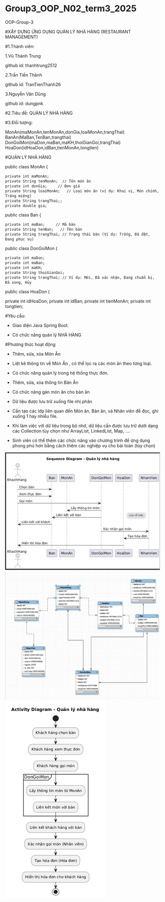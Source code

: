 # Group3_OOP_N02_term3_2025
OOP-Group-3

#XÂY DỰNG ỨNG DỤNG QUẢN LÝ NHÀ HÀNG (RESTAURANT MANAGEMENT)

#1.Thành viên:

1.Vũ Thành Trung

github id: thanhtrung2512

2.Trần Tiến Thành

github id: TranTienThanh26

3.Nguyễn Văn Dũng

github id: dungpnk

#2.Tiêu đề:
QUẢN LÝ NHÀ HÀNG

#3.Đối tượng:

MonAn(maMonAn,tenMonAn,donGia,loaiMonAn,trangThai)
BanAn(MaBan,TenBan,trangthai)
DonGoiMon(maDon,maBan,maKH,thoiGianGoi,trangThai)
HoaDon(idHoaDon,idBan,tienMonAn,tongtien)

#QUẢN LÝ NHÀ HÀNG

public class MonAn {

    private int maMonAn;
    private String tenMonAn;  // Tên món ăn
    private int donGia;     // Đơn giá
    private String loaiMonAn;   // Loại món ăn (ví dụ: Khai vị, Món chính, Tráng miệng)
    private String trangThai;;
    private double gia;
  
public class Ban {

    private int maBan;     // Mã bàn
    private String tenBan;   // Tên bàn
    private String trangThai; // Trạng thái bàn (Ví dụ: Trống, Đã đặt, Đang phục vụ)

 public class DonGoiMon {

    private int maDon;
    private int maBan;
    private int maKH;
    private String thoiGianGoi;
    private String trangThai; // Ví dụ: Mới, Đã xác nhận, Đang chuẩn bị, Đã xong, Hủy

public class HoaDon {

   private int idHoaDon;
   private int idBan;
   private int tienMonAn;
   private int tongtien;

    
#Yêu cầu:

- Giao diện Java Spring Boot.
  
- Có chức năng quản lý NHÀ HÀNG

#Phương thức hoạt động 

+ Thêm, sửa, xóa Món Ăn

+ Liệt kê thông tin về Món Ăn , có thể lọc ra các món ăn theo từng loại.
  
- Có chức năng quản lý trong hệ thống thực đơn.

+ Thêm, sửa, xóa thông tin Bàn Ăn
  
- Có chức năng gán món ăn cho bàn ăn

- Dữ liệu được lưu trữ xuống file nhị phân

+ Cần tạo các lớp liên quan đến Món ăn, Bàn ăn, và Nhân viên để đọc, ghi xuống 1 hay nhiều file.

- Khi làm việc với dữ liệu trong bộ nhớ, dữ liệu cần được lưu trữ dưới dạng các Collection tùy chọn như ArrayList, LinkedList, Map, ....

- Sinh viên có thể thêm các chức năng vào chương trình để ứng dụng phong phú hơn bằng cách thêm các nghiệp vụ cho bài toán (tùy chọn)

![Sequence Diagram](trung.png)
![Sequence Diagram](trungdep.png)
![Sequence Diagram](thanhdep.png)
